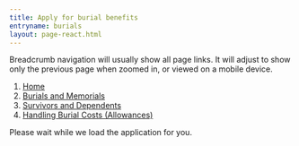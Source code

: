```yaml
---
title: Apply for burial benefits
entryname: burials
layout: page-react.html
---
```

<div id="main">
  <nav aria-label="Breadcrumb" aria-live="polite" aria-relevant="additions text" class="va-nav-breadcrumbs js-visual"
  id="va-breadcrumbs">
    <p class="usa-sr-only">Breadcrumb navigation will usually show all page links. It will adjust to show only the previous page when zoomed in, or viewed on a mobile device.</p>
    <ol class="row va-nav-breadcrumbs-list columns" id="va-breadcrumbs-list">
      <li><a href="/">Home</a></li>
      <li><a href="/burials-and-memorials/"> Burials and Memorials </a></li>
      <li><a href="/burials-and-memorials/survivor-and-dependent-benefits/"> Survivors and Dependents </a></li>
      <li><a aria-current="page" href="/burials-and-memorials/survivor-and-dependent-benefits/burial-costs/">Handling Burial Costs (Allowances)</a></li>
    </ol>
  </nav>
  <div class="section">
    <div id="react-root">
      <div class="loading-message">
        <div class="loading-indicator-container">
          <div class="loading-indicator" role="progressbar" aria-valuetext="Please wait while we load the application for you." tabIndex="0"></div> Please wait while we load the application for you.
        </div>
      </div>
    </div>
  </div>
</div>

